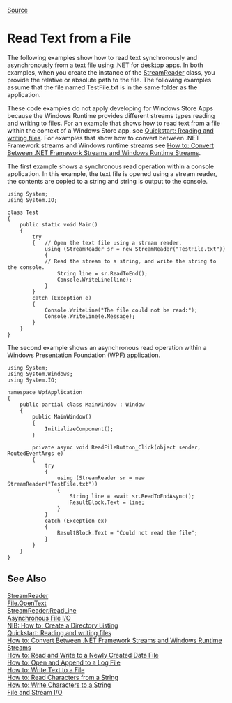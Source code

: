 
[Source](https://msdn.microsoft.com/en-us/library/db5x7c0d(v=vs.110).aspx)

# Read Text from a File

The following examples show how to read text synchronously and asynchronously from a text file using .NET for desktop apps. In both examples, when you create the instance of the [StreamReader][2] class, you provide the relative or absolute path to the file. The following examples assume that the file named TestFile.txt is in the same folder as the application.

These code examples do not apply developing for Windows Store Apps because the Windows Runtime provides different streams types reading and writing to files. For an example that shows how to read text from a file within the context of a Windows Store app, see [Quickstart: Reading and writing files][3]. For examples that show how to convert between .NET Framework streams and Windows runtime streams see [How to: Convert Between .NET Framework Streams and Windows Runtime Streams][4].

The first example shows a synchronous read operation within a console application. In this example, the text file is opened using a stream reader, the contents are copied to a string and string is output to the console.

    using System;
    using System.IO;

    class Test
    {
        public static void Main()
        {
            try
            {   // Open the text file using a stream reader.
                using (StreamReader sr = new StreamReader("TestFile.txt"))
                {
    	        // Read the stream to a string, and write the string to the console.
                    String line = sr.ReadToEnd();
                    Console.WriteLine(line);
                }
            }
            catch (Exception e)
            {
                Console.WriteLine("The file could not be read:");
                Console.WriteLine(e.Message);
            }
        }
    }

The second example shows an asynchronous read operation within a Windows Presentation Foundation (WPF) application.

    using System;
    using System.Windows;
    using System.IO;

    namespace WpfApplication
    {
        public partial class MainWindow : Window
        {
            public MainWindow()
            {
                InitializeComponent();
            }

            private async void ReadFileButton_Click(object sender, RoutedEventArgs e)
            {
                try
                {
                    using (StreamReader sr = new StreamReader("TestFile.txt"))
                    {
                        String line = await sr.ReadToEndAsync();
                        ResultBlock.Text = line;
                    }
                }
                catch (Exception ex)
                {
                    ResultBlock.Text = "Could not read the file";
                }
            }
        }
    }

## See Also
<p><a href="https://msdn.microsoft.com/en-us/library/system.io.streamreader(v=vs.110).aspx">StreamReader</a><br><a href="https://msdn.microsoft.com/en-us/library/system.io.file.opentext(v=vs.110).aspx">File<span xmlns="">.</span>OpenText</a><br><a href="https://msdn.microsoft.com/en-us/library/system.io.streamreader.readline(v=vs.110).aspx">StreamReader<span xmlns="">.</span>ReadLine</a><br><a href="https://msdn.microsoft.com/en-us/library/kztecsys(v=vs.110).aspx">Asynchronous File I/O</a><br><a href="https://msdn.microsoft.com/en-us/library/5cf8zcfh(v=vs.110).aspx">NIB: How to: Create a Directory Listing</a><br><a href="https://msdn.microsoft.com/library/windows/apps/hh758325.aspx">Quickstart: Reading and writing files</a><br><a href="https://msdn.microsoft.com/en-us/library/dn531021(v=vs.110).aspx">How to: Convert Between .NET Framework Streams and Windows Runtime Streams</a><br><a href="https://msdn.microsoft.com/en-us/library/36b93480(v=vs.110).aspx">How to: Read and Write to a Newly Created Data File</a><br><a href="https://msdn.microsoft.com/en-us/library/3zc0w663(v=vs.110).aspx">How to: Open and Append to a Log File</a><br><a href="https://msdn.microsoft.com/en-us/library/6ka1wd3w(v=vs.110).aspx">How to: Write Text to a File</a><br><a href="https://msdn.microsoft.com/en-us/library/9yyz8a6c(v=vs.110).aspx">How to: Read Characters from a String</a><br><a href="https://msdn.microsoft.com/en-us/library/z4kzt0dd(v=vs.110).aspx">How to: Write Characters to a String</a><br><a href="https://msdn.microsoft.com/en-us/library/k3352a4t(v=vs.110).aspx">File and Stream I/O</a><br></p>

[1]: https://i-msdn.sec.s-msft.com/Areas/Epx/Content/Images/ImageSprite.png?v=635810750817785875
[2]: https://msdn.microsoft.com/en-us/library/system.io.streamreader(v=vs.110).aspx
[3]: https://msdn.microsoft.com/library/windows/apps/hh758325.aspx
[4]: https://msdn.microsoft.com/en-us/library/dn531021(v=vs.110).aspx
  
